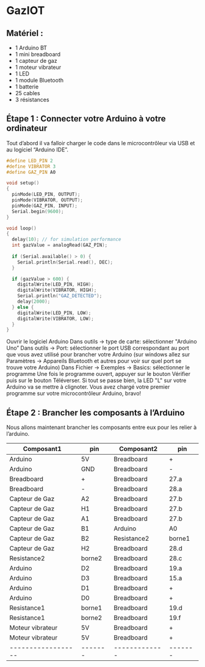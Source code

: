 # GazIOT

## Matériel :
+ 1 Arduino BT
+ 1 mini breadboard
+ 1 capteur de gaz
+ 1 moteur vibrateur
+ 1 LED
+ 1 module Bluetooth
+ 1 batterie
+ 25 cables
+ 3 résistances


## Étape 1 : Connecter votre Arduino à votre ordinateur
Tout d’abord il va falloir charger le code dans le microcontrôleur via USB et au logiciel “Arduino IDE”.
```C++
#define LED_PIN 2
#define VIBRATOR 3
#define GAZ_PIN A0

void setup()
{
  pinMode(LED_PIN, OUTPUT);
  pinMode(VIBRATOR, OUTPUT);
  pinMode(GAZ_PIN, INPUT);
  Serial.begin(9600);
}

void loop()
{
  delay(10); // for simulation performance
  int gazValue = analogRead(GAZ_PIN);
 
  if (Serial.available() > 0) {
	Serial.println(Serial.read(), DEC);
  }

  if (gazValue > 600) {
	digitalWrite(LED_PIN, HIGH);
	digitalWrite(VIBRATOR, HIGH);
	Serial.println("GAZ_DETECTED");
	delay(2000);
  } else {
	digitalWrite(LED_PIN, LOW);
	digitalWrite(VIBRATOR, LOW);
  }
}
```

Ouvrir le logiciel Arduino
Dans outils -> type de carte: sélectionner "Arduino Uno”
Dans outils -> Port: sélectionner le port USB correspondant au port que vous avez utilisé pour brancher votre Arduino (sur windows allez sur Paramètres -> Appareils Bluetooth et autres pour voir sur quel port se trouve votre Arduino)
Dans Fichier -> Exemples ->  Basics: sélectionner le programme
Une fois le programme ouvert, appuyer sur le bouton Vérifier puis sur le bouton Téléverser.
Si tout se passe bien, la LED "L" sur votre Arduino va se mettre à clignoter.
Vous avez chargé votre premier programme sur votre microcontrôleur Arduino, bravo! 

## Étape 2 : Brancher les composants à l’Arduino
Nous allons maintenant brancher les composants entre eux pour les relier à l’arduino.

| Composant1       | pin   | Composant2  | pin   |
|------------------|-------|-------------|-------|
| Arduino          | 5V    | Breadboard  | +     |
| Arduino          | GND   | Breadboard  | -     |
| Breadboard       | +     | Breadboard  | 27.a  |
| Breadboard       | -     | Breadboard  | 28.a  |
| Capteur de Gaz   | A2    | Breadboard  | 27.b  |
| Capteur de Gaz   | H1    | Breadboard  | 27.b  |
| Capteur de Gaz   | A1    | Breadboard  | 27.b  |
| Capteur de Gaz   | B1    | Arduino     | A0    |
| Capteur de Gaz   | B2    | Resistance2 | borne1|
| Capteur de Gaz   | H2    | Breadboard  | 28.d  |
| Resistance2      | borne2| Breadboard  | 28.c  |
| Arduino          | D2    | Breadboard  | 19.a  |
| Arduino          | D3    | Breadboard  | 15.a  |
| Arduino          | D1    | Breadboard  | +     |
| Arduino          | D0    | Breadboard  | +     |
| Resistance1      | borne1| Breadboard  | 19.d  |
| Resistance1      | borne2| Breadboard  | 19.f  |
| Moteur vibrateur | 5V    | Breadboard  | +     |
| Moteur vibrateur | 5V    | Breadboard  | +     |
|------------------|-------|-------------|-------|
